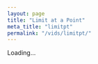 ```yaml
---
layout: page
title: "Limit at a Point"
meta_title: "limitpt"
permalink: "/vids/limitpt/"
---
```



<html>
<head>
<script>

function setCookie(cname,cvalue,exdays) {
    var d = new Date();
    d.setTime(d.getTime() + (exdays*24*60*60*1000));
    var expires = "expires=" + d.toGMTString();
    document.cookie = cname + "=" + cvalue + ";" + expires + ";path=/";
}

function getCookie(cname) {
    var name = cname + "=";
    var decodedCookie = decodeURIComponent(document.cookie);
    var ca = decodedCookie.split(';');
    for(var i = 0; i < ca.length; i++) {
        var c = ca[i];
        while (c.charAt(0) == ' ') {
            c = c.substring(1);
        }
        if (c.indexOf(name) == 0) {
            return c.substring(name.length, c.length);
        }
    }
    return "";
}

function checkCookie() {
    var vidchoice=getCookie("limitpt");
    if (vidchoice==1){window.location.href = "https://ximera.osu.edu/calcvids2019/nin/c/limitpt";}
    else if (vidchoice==2){window.location.href = "https://ximera.osu.edu/calcvids2019/nin/o/limitpt";}
    else {
      var forwardchoice=Math.random();
      if (forwardchoice <= (1/2) ){
        setCookie("limitpt", 1, 365);
        checkCookie();
        }
      else {
        setCookie("limitpt", 2, 365);
        checkCookie();
        }
      }
}



</script>
</head>
<body onload="checkCookie()">
Loading...
</body>
</html>
